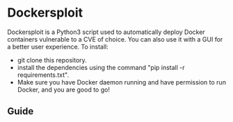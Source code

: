 # Dockersploit
Dockersploit is a Python3 script used to automatically deploy Docker containers vulnerable to a CVE of choice. You can also use it with a GUI for a better user experience.
To install:
- git clone this repository.
- install the dependencies using the command "pip install -r requirements.txt".
- Make sure you have Docker daemon running and have permission to run Docker, and you are good to go!

## Guide
